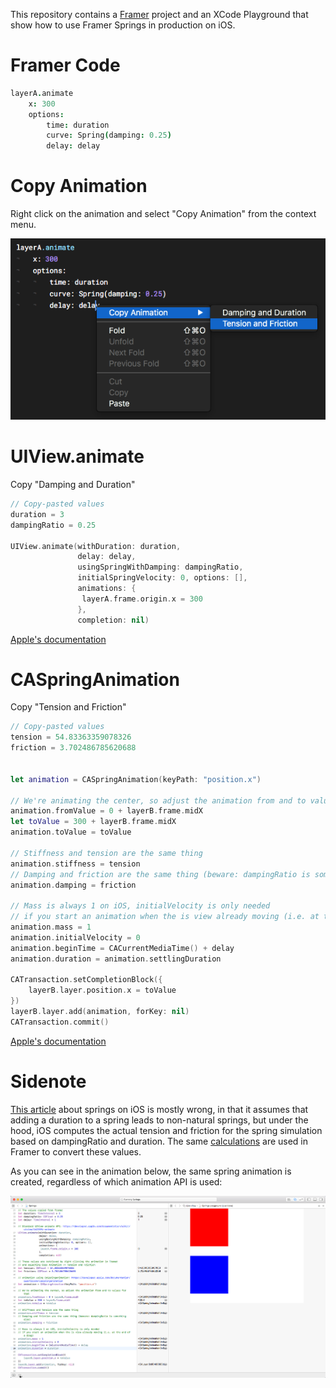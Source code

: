 This repository contains a [Framer](https://framer.com) project and an XCode Playground that show how to use Framer Springs in production on iOS.

# Framer Code

```coffee
layerA.animate
	x: 300
	options:
		time: duration
		curve: Spring(damping: 0.25)
		delay: delay
```

# Copy Animation

Right click on the animation and select "Copy Animation" from the context menu.

![Example Copy Animation](Example%20Copy%20Animation.png)

# UIView.animate

Copy "Damping and Duration"

```swift
// Copy-pasted values
duration = 3
dampingRatio = 0.25

UIView.animate(withDuration: duration,
               delay: delay,
               usingSpringWithDamping: dampingRatio,
               initialSpringVelocity: 0, options: [],
               animations: {
                layerA.frame.origin.x = 300
               },
               completion: nil)
```

[Apple's documentation](https://developer.apple.com/documentation/uikit/uiview/1622594-animate)


# CASpringAnimation

Copy "Tension and Friction"

```swift
// Copy-pasted values
tension = 54.83363359078326
friction = 3.702486785620688


let animation = CASpringAnimation(keyPath: "position.x")

// We're animating the center, so adjust the animation from and to values for that
animation.fromValue = 0 + layerB.frame.midX
let toValue = 300 + layerB.frame.midX
animation.toValue = toValue

// Stiffness and tension are the same thing
animation.stiffness = tension
// Damping and friction are the same thing (beware: dampingRatio is something else)
animation.damping = friction

// Mass is always 1 on iOS, initialVelocity is only needed
// if you start an animation when the is view already moving (i.e. at the end of a drag)
animation.mass = 1
animation.initialVelocity = 0
animation.beginTime = CACurrentMediaTime() + delay
animation.duration = animation.settlingDuration

CATransaction.setCompletionBlock({
    layerB.layer.position.x = toValue
})
layerB.layer.add(animation, forKey: nil)
CATransaction.commit()
```

[Apple's documentation](https://developer.apple.com/documentation/quartzcore/caspringanimation)


# Sidenote

[This article](https://medium.com/@flyosity/your-spring-animations-are-bad-and-it-s-probably-apple-s-fault-784932e51733) about springs on iOS is mostly wrong, in that it assumes that adding a duration to a spring leads to non-natural springs, but under the hood, iOS computes the actual tension and friction for the spring simulation based on dampingRatio and duration. The same [calculations](https://github.com/koenbok/Framer/blob/master/framer/Animators/SpringCurveValueConverter.coffee) are used in Framer to convert these values.

As you can see in the animation below, the same spring animation is created, regardless of which animation API is used:

![Animation](Animation.gif)
